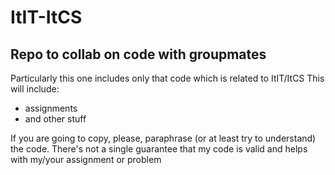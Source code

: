 # ItIT-ItCS
## Repo to collab on code with groupmates
Particularly this one includes only that code which is related to ItIT/ItCS
This will include:
- assignments
- and other stuff

If you are going to copy, please, paraphrase (or at least try to understand) the code. There's not a single guarantee that my code is valid and helps with my/your assignment or problem
